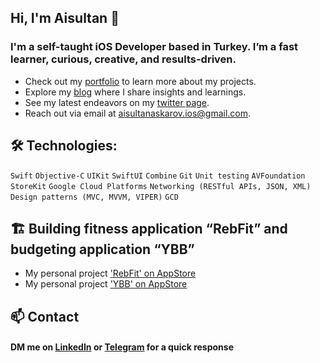 ## Hi, I'm Aisultan 👋
### I'm a self-taught iOS Developer based in Turkey. I’m a fast learner, curious, creative, and results-driven. 

* Check out my [portfolio](https://www.aisultanios.dev) to learn more about my projects.
* Explore my [blog](https://medium.com/@aisultanios) where I share insights and learnings.
* See my latest endeavors on my [twitter page](https://twitter.com/aisultanios).
* Reach out via email at [aisultanaskarov.ios@gmail.com](aisultanaskarov.ios@gmail.com).

## 🛠️ Technologies:

`Swift` `Objective-C` `UIKit` `SwiftUI` `Combine` `Git` `Unit testing` `AVFoundation` `StoreKit` `Google Cloud Platforms` `Networking (RESTful APIs, JSON, XML)` `Design patterns (MVC, MVVM, VIPER)` `GCD`

## 🏗️ Building fitness application “RebFit” and budgeting application “YBB” 
* My personal project ['RebFit' on AppStore](https://apps.apple.com/us/app/rebfit-home-gym-workouts/id6443868811)
* My personal project ['YBB' on AppStore](https://apps.apple.com/us/app/ybb-budget-expense-planner/id6467672552)

## 📫 Contact

#### DM me on [LinkedIn](https://www.linkedin.com/in/aisultanios/) or [Telegram](https://t.me/aisultanios) for a quick response

